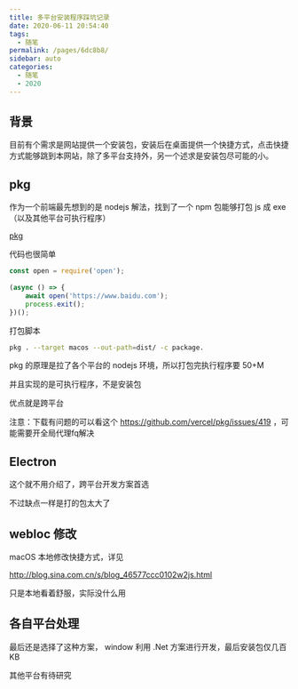 ```yaml
---
title: 多平台安装程序踩坑记录
date: 2020-06-11 20:54:40
tags: 
  - 随笔
permalink: /pages/6dc8b8/
sidebar: auto
categories: 
  - 随笔
  - 2020
---
```


## 背景

目前有个需求是网站提供一个安装包，安装后在桌面提供一个快捷方式，点击快捷方式能够跳到本网站，除了多平台支持外，另一个述求是安装包尽可能的小。

<!--more-->

## pkg

作为一个前端最先想到的是 nodejs 解法，找到了一个 npm 包能够打包 js 成 exe （以及其他平台可执行程序）

[pkg](https://www.npmjs.com/package/pkg)

代码也很简单
```js
const open = require('open');
 
(async () => {
    await open('https://www.baidu.com');
    process.exit();
})();
```

打包脚本

```sh
pkg . --target macos --out-path=dist/ -c package.
```

pkg 的原理是拉了各个平台的 nodejs 环境，所以打包完执行程序要 50+M

并且实现的是可执行程序，不是安装包

优点就是跨平台

注意：下载有问题的可以看这个 https://github.com/vercel/pkg/issues/419 ，可能需要开全局代理fq解决

## Electron 

这个就不用介绍了，跨平台开发方案首选

不过缺点一样是打的包太大了

## webloc 修改

macOS 本地修改快捷方式，详见

http://blog.sina.com.cn/s/blog_46577ccc0102w2js.html

只是本地看着舒服，实际没什么用

## 各自平台处理

最后还是选择了这种方案， window 利用 .Net 方案进行开发，最后安装包仅几百 KB

其他平台有待研究